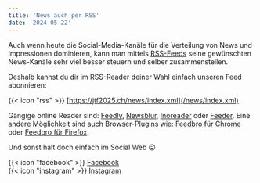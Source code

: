 ```yaml
---
title: 'News auch per RSS'
date: '2024-05-22'
---
```


Auch wenn heute die Social-Media-Kanäle für die Verteilung von News und Impressionen dominieren,
kann man mittels [RSS-Feeds](https://www.rnd.de/digital/ist-der-rss-feed-noch-zeitgemass-IPMJGYFG5MKHU7ELRCHJOM323E.html)
seine gewünschten News-Kanäle sehr viel besser steuern und selber zusammenstellen.

Deshalb kannst du dir im RSS-Reader deiner Wahl einfach unseren Feed abonnieren:

{{< icon "rss" >}} [https://jtf2025.ch/news/index.xml](/news/index.xml)

Gängige online Reader sind:
[Feedly](https://feedly.com), 
[Newsblur](https://newsblur.com/), 
[Inoreader](https://www.inoreader.com/) oder
[Feeder](https://feeder.co/).
Eine andere Möglichkeit sind auch Browser-Plugins wie:
[Feedbro für Chrome](https://chromewebstore.google.com/detail/feedbro/mefgmmbdailogpfhfblcnnjfmnpnmdfa?pli=1) oder
[Feedbro für Firefox](https://addons.mozilla.org/de/firefox/addon/feedbroreader/).

Und sonst halt doch einfach im Social Web 😜

{{< icon "facebook" >}} [Facebook](https://www.facebook.com/tsvmettauertal)  
{{< icon "instagram" >}} [Instagram](https://www.instagram.com/jtf_2025)
